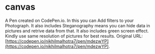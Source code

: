 # canvas

A Pen created on CodePen.io.
In this you can Add filters to your Photograph. It also includes Steganography means you can hide data in pictures and retrive data from that. It also includes green screen effect.
Kindly use same resolution of pictures for best results.
Original URL: [https://codepen.io/nikhilmalhotra7/pen/mdezwYP](https://codepen.io/nikhilmalhotra7/pen/mdezwYP).


